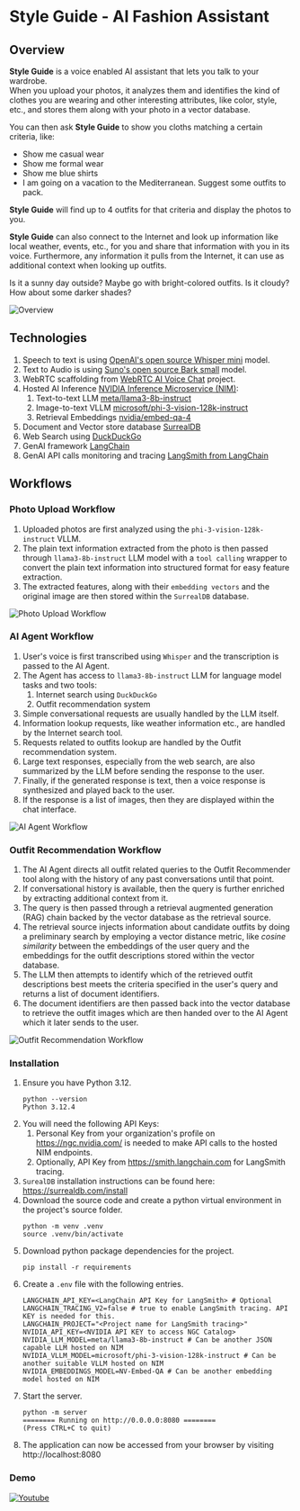 Style Guide - AI Fashion Assistant
==================================

Overview
--------

**Style Guide** is a voice enabled AI assistant that lets you talk to your wardrobe.  
When you upload your photos, it analyzes them and identifies the kind of clothes you are wearing and other interesting 
attributes, like color, style, etc., and stores them along with your photo in a vector database.  

You can then ask **Style Guide** to show you cloths matching a certain criteria, like:
* Show me casual wear
* Show me formal wear
* Show me blue shirts
* I am going on a vacation to the Mediterranean. Suggest some outfits to pack.

**Style Guide** will find up to 4 outfits for that criteria and display the photos to you. 

**Style Guide** can also connect to the Internet and look up information like local weather, events, etc., for you and 
share that information with you in its voice. 
Furthermore, any information it pulls from the Internet, it can use as additional context when looking up outfits. 

Is it a sunny day outside? Maybe go with 
bright-colored outfits. Is it cloudy? How about some darker shades?

![Overview](./flows/Style-Guide-AI-Assistant.png)

Technologies
------------

1. Speech to text is using [OpenAI's open source Whisper mini](https://huggingface.co/openai/whisper-small) model.
2. Text to Audio is using [Suno's open source Bark small](https://huggingface.co/suno/bark-small) model. 
3. WebRTC scaffolding from [WebRTC AI Voice Chat](https://github.com/lalanikarim/webrtc-ai-voice-chat/) project.
4. Hosted AI Inference [NVIDIA Inference Microservice (NIM)](https://www.nvidia.com/en-us/ai/):
   1. Text-to-text LLM [meta/llama3-8b-instruct](https://build.nvidia.com/meta/llama3-8b)
   2. Image-to-text VLLM [microsoft/phi-3-vision-128k-instruct](https://build.nvidia.com/microsoft/phi-3-vision-128k-instruct)
   3. Retrieval Embeddings [nvidia/embed-qa-4](https://build.nvidia.com/nvidia/embed-qa-4)
5. Document and Vector store database [SurrealDB](https://surrealdb.com/)
6. Web Search using [DuckDuckGo](https://duckduckgo.com/)
7. GenAI framework [LangChain](https://www.langchain.com/)
8. GenAI API calls monitoring and tracing [LangSmith from LangChain](https://docs.smith.langchain.com/)

Workflows
---------

### Photo Upload Workflow

1. Uploaded photos are first analyzed using the `phi-3-vision-128k-instruct` VLLM.
2. The plain text information extracted from the photo is then passed through `llama3-8b-instruct` LLM model with a
`tool calling` wrapper to convert the plain text information into structured format for easy feature extraction.
3. The extracted features, along with their `embedding vectors` and the original image are then stored within the 
`SurrealDB` database.

![Photo Upload Workflow](./flows/Photo-Upload-Workflow.png)

### AI Agent Workflow

1. User's voice is first transcribed using `Whisper` and the transcription is passed to the AI Agent.
2. The Agent has access to `llama3-8b-instruct` LLM for language model tasks and two tools:
   1. Internet search using `DuckDuckGo`
   2. Outfit recommendation system
3. Simple conversational requests are usually handled by the LLM itself.
4. Information lookup requests, like weather information etc., are handled by the Internet search tool.
5. Requests related to outfits lookup are handled by the Outfit recommendation system.
6. Large text responses, especially from the web search, are also summarized by the LLM before sending the response to 
the user.
7. Finally, if the generated response is text, then a voice response is synthesized and played back to the user. 
8. If the response is a list of images, then they are displayed within the chat interface.

![AI Agent Workflow](./flows/Photo-Upload-Workflow.png)

### Outfit Recommendation Workflow

1. The AI Agent directs all outfit related queries to the Outfit Recommender tool along with the history of any past 
conversations until that point.
2. If conversational history is available, then the query is further enriched by extracting additional context from it.
3. The query is then passed through a retrieval augmented generation (RAG) chain backed by the vector database as the 
retrieval source.
4. The retrieval source injects information about candidate outfits by doing a preliminary search by employing a vector 
distance metric, like *cosine similarity* between the embeddings of the user query and the embeddings for the outfit 
descriptions stored within the vector database.
5. The LLM then attempts to identify which of the retrieved outfit descriptions best meets the criteria specified in 
the user's query and returns a list of document identifiers.
6. The document identifiers are then passed back into the vector database to retrieve the outfit images which are then 
handed over to the AI Agent which it later sends to the user.

![Outfit Recommendation Workflow](./flows/Outfit-Recommendation-Workflow.png)

### Installation

1. Ensure you have Python 3.12.
   ```
   python --version
   Python 3.12.4
   ```
2. You will need the following API Keys:
   1. Personal Key from your organization's profile on https://ngc.nvidia.com/ is needed to make API calls to the hosted
      NIM endpoints.
   2. Optionally, API Key from https://smith.langchain.com for LangSmith tracing.
3. `SurealDB` installation instructions can be found here: https://surrealdb.com/install
4. Download the source code and create a python virtual environment in the project's source folder.
   ```
   python -m venv .venv
   source .venv/bin/activate
   ```
5. Download python package dependencies for the project.
   ```
   pip install -r requirements
   ```
6. Create a `.env` file with the following entries.
   ```
   LANGCHAIN_API_KEY=<LangChain API Key for LangSmith> # Optional
   LANGCHAIN_TRACING_V2=false # true to enable LangSmith tracing. API KEY is needed for this.
   LANGCHAIN_PROJECT="<Project name for LangSmith tracing>"
   NVIDIA_API_KEY=<NVIDIA API KEY to access NGC Catalog>
   NVIDIA_LLM_MODEL=meta/llama3-8b-instruct # Can be another JSON capable LLM hosted on NIM
   NVIDIA_VLLM_MODEL=microsoft/phi-3-vision-128k-instruct # Can be another suitable VLLM hosted on NIM
   NVIDIA_EMBEDDINGS_MODEL=NV-Embed-QA # Can be another embedding model hosted on NIM
   ```
7. Start the server.
   ```
   python -m server
   ======== Running on http://0.0.0.0:8080 ========
   (Press CTRL+C to quit)
   ```
8. The application can now be accessed from your browser by visiting http://localhost:8080

### Demo

[![Youtube](https://img.youtube.com/vi/@klcoder/0.jpg)](https://www.youtube.com/watch?v=aWYGDufOR_k)
